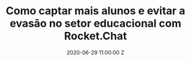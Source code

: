---
title: Como captar mais alunos e evitar a evasão no setor educacional com Rocket.Chat
date: 2020-06-29 11:00:00 Z
categories:
- Webinars
description: Bruno Weiblen, General Manager da Rocket.Chat, com mais de 15 anos de experiência em negócios para o setor educacional
webinarID: 17
dateEvent: 2020-06-19 11:00:00 Z
bgSize: cover
lead-source: Webinar Remote Work
bgColor: 030c1a
hosts: Bruno Weiblen
language: USA
gmt: -3
cover: "/uploads/edu-webinar.jpg"
---